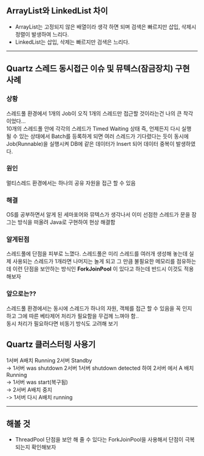 ## ArrayList와 LinkedList 차이

 - ArrayList는 고정되지 않은 배열이라 생각 하면 되며 검색은 빠르지만 삽입, 삭제시 정렬이 발생하여 느리다.
 - LinkedList는 삽입, 삭제는 빠르지만 검색은 느리다.

****

## Quartz 스레드 동시접근 이슈 및 뮤텍스(잠금장치) 구현 사례

### 상황
스레드풀 환경에서 1개의 Job이 오직 1개의 스레드만 접근할 것이라는건 나의 큰 착각이었다...   
10개의 스레드풀 안에 각각의 스레드가 Timed Waiting 상태 즉, 언제든지 다시 실행 될 수 있는 상태에서 Batch를 등록하게 되면 여러 스레드가 기다렸다는 듯이 동시에 Job(Runnable)을 실행시켜 DB에 같은 데이터가 Insert 되어 데이터 중복이 발생하였다.


### 원인
멀티스레드 환경에서는 하나의 공유 자원을 접근 할 수 있음


### 해결
OS를 공부하면서 알게 된 세마포어와 뮤텍스가 생각나서 이미 선점한 스레드가 문을 잠그는 방식을 떠올려 Java로 구현하여 현상 해결함


### 알게된점
스레드풀에 단점을 피부로 느꼈다.
스레드풀은 미리 스레드를 여러개 생성해 놓는데 실제 사용되는 스레드가 1개라면 나머지는 놀게 되고 그 만큼 불필요한 메모리를 점유하는데 이런 단점을 보안하는 방식인 **ForkJoinPool** 이 있다고 하는데 반드시 이것도 적용해보자


### 앞으로는??
스레드풀 환경에서는 동시에 스레드가 하나의 자원, 객체를 접근 할 수 있음을 꼭 인지 하고 그에 따른 베타제어 처리가 필요함을 무겁께 느껴야 함..  
동시 처리가 필요하다면 비동기 방식도 고려해 보기



## Quartz 클러스터링 사용기
1서버 A배치 Running 2서버 Standby  
-> 1서버 was shutdown 2서버 1서버 shutdown detected 하여 2서버 에서 A 배치 Running  
-> 1서버 was start(복구됨)  
-> 2서버 A배치 중지  
-> 1서버 다시 A배치 running

****

## 해볼 것
* ThreadPool 단점을 보안 해 줄 수 있다는 ForkJoinPool을 사용해서 단점이 극복 되는지 확인해보자
